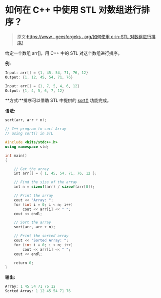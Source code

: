 # 如何在 C++ 中使用 STL 对数组进行排序？

> 原文:[https://www . geesforgeks . org/如何使用 c-in-STL 对数组进行排序/](https://www.geeksforgeeks.org/how-to-sort-an-array-using-stl-in-c/)

给定一个数组 arr[]，用 C++ 中的 STL 对这个数组进行排序。

**例:**

```cpp
Input: arr[] = {1, 45, 54, 71, 76, 12}
Output: {1, 12, 45, 54, 71, 76}

Input: arr[] = {1, 7, 5, 4, 6, 12}
Output: {1, 4, 5, 6, 7, 12}

```

**方式:**排序可以借助 STL 中提供的 [sort()](https://www.geeksforgeeks.org/sort-c-stl/) 功能完成。

**语法:**

```cpp
sort(arr, arr + n);

```

```cpp
// C++ program to sort Array
// using sort() in STL

#include <bits/stdc++.h>
using namespace std;

int main()
{

    // Get the array
    int arr[] = { 1, 45, 54, 71, 76, 12 };

    // Find the size of the array
    int n = sizeof(arr) / sizeof(arr[0]);

    // Print the array
    cout << "Array: ";
    for (int i = 0; i < n; i++)
        cout << arr[i] << " ";
    cout << endl;

    // Sort the array
    sort(arr, arr + n);

    // Print the sorted array
    cout << "Sorted Array: ";
    for (int i = 0; i < n; i++)
        cout << arr[i] << " ";
    cout << endl;

    return 0;
}
```

**输出:**

```cpp
Array: 1 45 54 71 76 12 
Sorted Array: 1 12 45 54 71 76

```